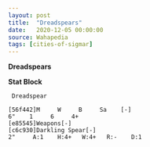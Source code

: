 ```yaml
---
layout: post
title:  "Dreadspears"
date:   2020-12-05 00:00:00
source: Wahapedia
tags: [cities-of-sigmar]
---
```


**Dreadspears**

**Stat Block**
```
 Dreadspear
```

```
[56f442]M     W     B     Sa    [-]
6"    1     6     4+    
[e85545]Weapons[-]
[c6c930]Darkling Spear[-]
2"     A:1    H:4+   W:4+   R:-    D:1   
```
    